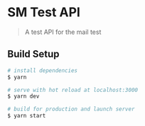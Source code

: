 # SM Test API

> A test API for the mail test

## Build Setup

``` bash
# install dependencies
$ yarn

# serve with hot reload at localhost:3000
$ yarn dev

# build for production and launch server
$ yarn start
```
